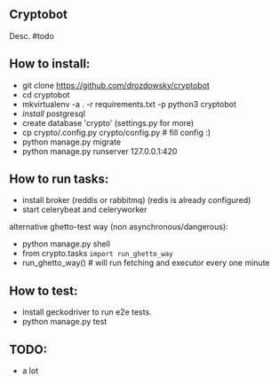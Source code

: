 Cryptobot
---------
Desc. #todo


How to install:
--------------
* git clone https://github.com/drozdowsky/cryptobot
* cd cryptobot
* mkvirtualenv -a . -r requirements.txt -p python3 cryptobot
* *install* postgresql
* create database 'crypto' (settings.py for more)
* cp crypto/.config.py crypto/config.py   # fill config :)
* python manage.py migrate
* python manage.py runserver 127.0.0.1:420


How to run tasks:
-----------------
* install broker (reddis or rabbitmq) (redis is already configured)
* start celerybeat and celeryworker

alternative ghetto-test way (non asynchronous/dangerous):
* python manage.py shell
* from crypto.tasks `import run_ghetto_way`
* run_ghetto_way()  # will run fetching and executor every one minute


How to test:
------------
* install geckodriver to run e2e tests.
* python manage.py test


TODO:
----
* a lot
